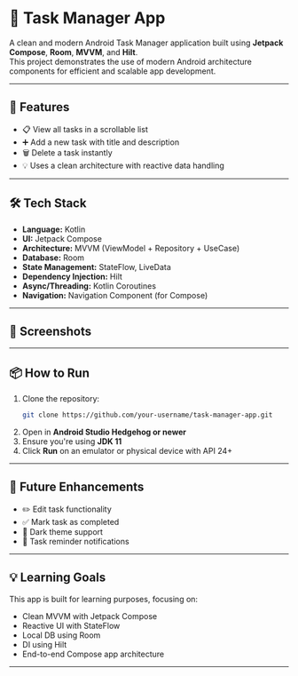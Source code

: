 # 📝 Task Manager App

A clean and modern Android Task Manager application built using **Jetpack Compose**, **Room**, **MVVM**, and **Hilt**.  
This project demonstrates the use of modern Android architecture components for efficient and scalable app development.

---

## 🚀 Features

- 📋 View all tasks in a scrollable list
- ➕ Add a new task with title and description
- 🗑️ Delete a task instantly
- 💡 Uses a clean architecture with reactive data handling

---

## 🛠️ Tech Stack

- **Language:** Kotlin  
- **UI:** Jetpack Compose  
- **Architecture:** MVVM (ViewModel + Repository + UseCase)  
- **Database:** Room  
- **State Management:** StateFlow, LiveData  
- **Dependency Injection:** Hilt  
- **Async/Threading:** Kotlin Coroutines  
- **Navigation:** Navigation Component (for Compose)

---

## 📸 Screenshots

---

## 📦 How to Run

1. Clone the repository:
    ```bash
    git clone https://github.com/your-username/task-manager-app.git
    ```
2. Open in **Android Studio Hedgehog or newer**
3. Ensure you're using **JDK 11**
4. Click **Run** on an emulator or physical device with API 24+

---

## 🎯 Future Enhancements

- ✏️ Edit task functionality
- ✅ Mark task as completed
- 🌙 Dark theme support
- 🔔 Task reminder notifications

---

## 💡 Learning Goals

This app is built for learning purposes, focusing on:

- Clean MVVM with Jetpack Compose
- Reactive UI with StateFlow
- Local DB using Room
- DI using Hilt
- End-to-end Compose app architecture

---

